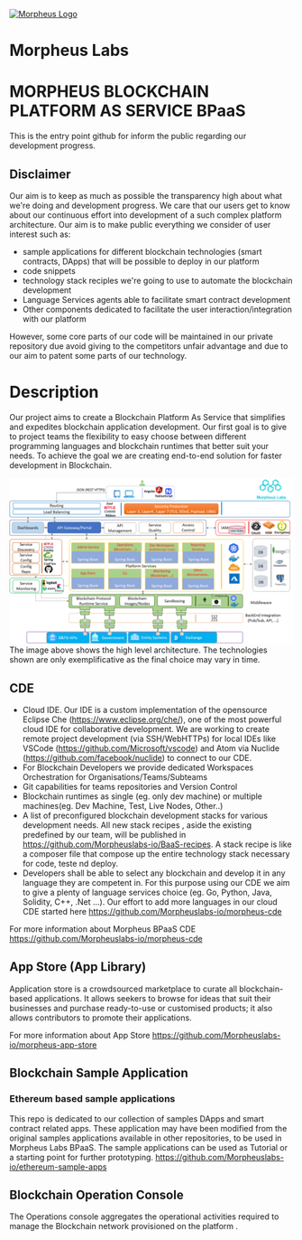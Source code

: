 [![Morpheus Logo](https://avatars1.githubusercontent.com/u/34614083?s=200&amp;v=4)](http://morpheuslabs.io/)
# Morpheus Labs

# MORPHEUS BLOCKCHAIN PLATFORM AS SERVICE BPaaS
This is the entry point github for inform the public regarding our development progress.
## Disclaimer
Our aim is to keep as much as possible the transparency high about what we're doing and development progress. We care that our users get to know about our continuous effort into development of a such complex platform architecture. Our aim is to make public everything we consider of user interest such as:
 - sample applications for different blockchain technologies (smart contracts, DApps) that will be possible to deploy in our platform
 - code snippets
 - technology stack reciples we're going to use to automate the blockchain development
 - Language Services agents able to facilitate smart contract development
 - Other components dedicated to facilitate the user interaction/integration with our platform

 However, some core parts of our code will be maintained in our private repository due avoid giving to the competitors unfair advantage and due to our aim to patent some parts of our technology.

# Description
Our project aims to create a Blockchain Platform As Service that simplifies and expedites blockchain application development.
Our first goal is to give to project teams the flexibility to easy choose between different programming languages and blockchain runtimes that better suit your needs. To achieve the goal we are creating end-to-end solution for faster development in Blockchain.

![Morpheus BPaaS](./img/ML_Archi.png)The image above shows the high level architecture. The technologies shown are only exemplificative as the final choice may vary in time.
##  CDE
  - Cloud IDE. Our IDE is a custom implementation of the opensource Eclipse Che (https://www.eclipse.org/che/), one of the most powerful cloud IDE for collaborative development. We are working to create remote project development (via SSH/WebHTTPs) for local IDEs like VSCode (https://github.com/Microsoft/vscode) and Atom via Nuclide (https://github.com/facebook/nuclide) to connect to our CDE.
  - For Blockchain Developers we provide dedicated Workspaces Orchestration for Organisations/Teams/Subteams
  - Git capabilities for teams repositories and Version Control
  - Blockchain runtimes as single (eg. only dev machine) or multiple machines(eg. Dev Machine, Test, Live Nodes, Other..)
  - A list of preconfigured blockchain development stacks for various development needs. All new stack recipes , aside the existing predefined by our team, will be published in https://github.com/Morpheuslabs-io/BaaS-recipes. A stack recipe is like a composer file that compose up the entire technology stack necessary for code, teste nd deploy.
  - Developers shall be able to select any blockchain and develop it in any language they are competent in. For this purpose using our CDE we aim to give a plenty of language services choice (eg. Go, Python, Java, Solidity, C++, .Net ...). Our effort to add more languages in our cloud CDE started here https://github.com/Morpheuslabs-io/morpheus-cde

  For more information about Morpheus BPaaS CDE https://github.com/Morpheuslabs-io/morpheus-cde

##  App Store (App Library)
Application store is a crowdsourced marketplace to curate all blockchain-based applications. It allows seekers to browse for ideas that suit their businesses and purchase ready-to-use or customised products; it also allows contributors to promote their applications.

  For more information about App Store https://github.com/Morpheuslabs-io/morpheus-app-store

## Blockchain Sample Application
### Ethereum based sample applications
  This repo is dedicated to our collection of samples DApps and smart contract related apps. These application may have been modified from the original samples applications available in other repositories, to be used in Morpheus Labs BPaaS. The sample applications can be used as Tutorial or a starting point for further prototyping.
  https://github.com/Morpheuslabs-io/ethereum-sample-apps
## Blockchain Operation Console
The Operations console aggregates the operational activities required to manage the Blockchain network provisioned on the platform .
